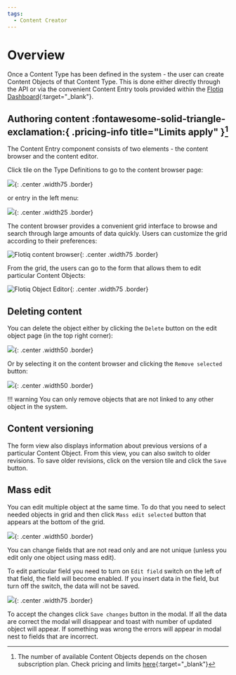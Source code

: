 ```yaml
---
tags:
  - Content Creator
---
```


# Overview

Once a Content Type has been defined in the system - the user can create Content Objects of that Content Type.
This is done either directly through the API or via the convenient Content Entry tools
provided within the [Flotiq Dashboard](https://editor.flotiq.com){:target="_blank"}.

## Authoring content :fontawesome-solid-triangle-exclamation:{ .pricing-info title="Limits apply" }[^1]

The Content Entry component consists of two elements - the content browser and the content editor.

Click tile on the Type Definitions to go to the content browser page:

![](../images/TypeDefinitionsTilesAll.png){: .center .width75 .border}

or entry in the left menu:

![](../images/ContentMenu.png){: .center .width25 .border}

The content browser provides a convenient grid interface to browse and search through large amounts of data quickly.
Users can customize the grid according to their preferences:

![Flotiq content browser](../images/GridView.png){: .center .width75 .border}

From the grid, the users can go to the form that allows them to edit particular Content Objects:

![Flotiq Object Editor](../images/EditObject.png){: .center .width75 .border}

## Deleting content

You can delete the object either by clicking the `Delete` button on the edit object page (in the top right corner):

![](../images/co-form/EditButtons.png){: .center .width50 .border}

Or by selecting it on the content browser and clicking the `Remove selected` button:

![](../images/GridBatchDelete.png){: .center .width50 .border}

!!! warning
You can only remove objects that are not linked to any other object in the system.

## Content versioning

The form view also displays information about previous versions of a particular Content Object.
From this view, you can also switch to older revisions.
To save older revisions, click on the version tile and click the `Save` button.

## Mass edit

You can edit multiple object at the same time. To do that you need to select needed objects in grid and then click
`Mass edit selected` button that appears at the bottom of the grid.

![](../images/blogpost-grid-mass-edit.png){: .center .width50 .border}

You can change fields that are not read only and are not unique (unless you edit only one object using mass edit).

To edit particular field you need to turn on `Edit field` switch on the left of that field,
the field will become enabled. If you insert data in the field, but turn off the switch, the data will not be saved.

![](../images/blogpost-mass-edit.png){: .center .width75 .border}

To accept the changes click `Save changes` button in the modal.
If all the data are correct the modal will disappear and toast with number of updated object will appear.
If something was wrong the errors will appear in modal nest to fields that are incorrect.

[^1]: The number of available Content Objects depends on the chosen subscription plan.
Check pricing and limits [here](https://flotiq.com/pricing){:target="_blank"}
